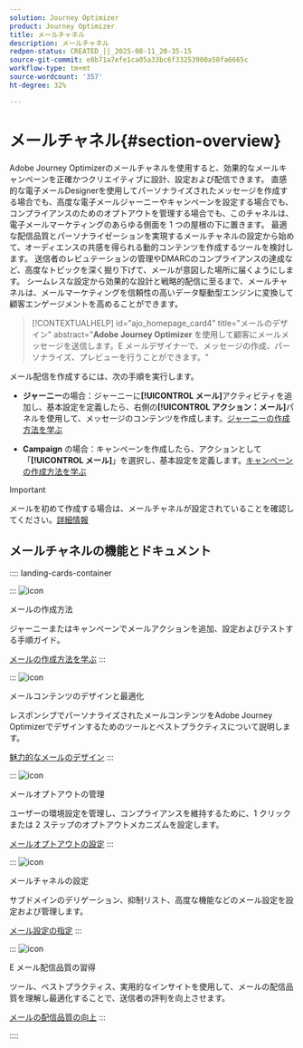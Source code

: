 ```yaml
---
solution: Journey Optimizer
product: Journey Optimizer
title: メールチャネル
description: メールチャネル
redpen-status: CREATED_||_2025-08-11_20-35-15
source-git-commit: e8b71a7efe1ca05a33bc6f33253900a58fa6665c
workflow-type: tm+mt
source-wordcount: '357'
ht-degree: 32%

---
```



# メールチャネル{#section-overview}

Adobe Journey Optimizerのメールチャネルを使用すると、効果的なメールキャンペーンを正確かつクリエイティブに設計、設定および配信できます。 直感的な電子メールDesignerを使用してパーソナライズされたメッセージを作成する場合でも、高度な電子メールジャーニーやキャンペーンを設定する場合でも、コンプライアンスのためのオプトアウトを管理する場合でも、このチャネルは、電子メールマーケティングのあらゆる側面を 1 つの屋根の下に置きます。 最適な配信品質とパーソナライゼーションを実現するメールチャネルの設定から始めて、オーディエンスの共感を得られる動的コンテンツを作成するツールを検討します。 送信者のレピュテーションの管理やDMARCのコンプライアンスの達成など、高度なトピックを深く掘り下げて、メールが意図した場所に届くようにします。 シームレスな設定から効果的な設計と戦略的配信に至るまで、メールチャネルは、メールマーケティングを信頼性の高いデータ駆動型エンジンに変換して顧客エンゲージメントを高めることができます。


>[!CONTEXTUALHELP]
>id="ajo_homepage_card4"
>title="メールのデザイン"
>abstract="**Adobe Journey Optimizer** を使用して顧客にメールメッセージを送信します。E メールデザイナーで、メッセージの作成、パーソナライズ、プレビューを行うことができます。"

メール配信を作成するには、次の手順を実行します。

* **ジャーニー**&#x200B;の場合：ジャーニーに&#x200B;**[!UICONTROL メール]**&#x200B;アクティビティを追加し、基本設定を定義したら、右側の&#x200B;**[!UICONTROL アクション：メール]**&#x200B;パネルを使用して、メッセージのコンテンツを作成します。[ジャーニーの作成方法を学ぶ](../using/building-journeys/journey-gs.md)

* **Campaign** の場合：キャンペーンを作成したら、アクションとして「**[!UICONTROL メール]**」を選択し、基本設定を定義します。[キャンペーンの作成方法を学ぶ](../using/campaigns/create-campaign.md#configure)


>[!IMPORTANT]
>
>メールを初めて作成する場合は、メールチャネルが設定されていることを確認してください。[詳細情報](../using/email/email-settings.md)

## メールチャネルの機能とドキュメント

:::: landing-cards-container

:::
![icon](https://cdn.experienceleague.adobe.com/icons/list-check.svg)

メールの作成方法

ジャーニーまたはキャンペーンでメールアクションを追加、設定およびテストする手順ガイド。

[メールの作成方法を学ぶ](../using/email/create-email.md)
:::

:::
![icon](https://cdn.experienceleague.adobe.com/icons/puzzle-piece.svg)

メールコンテンツのデザインと最適化

レスポンシブでパーソナライズされたメールコンテンツをAdobe Journey Optimizerでデザインするためのツールとベストプラクティスについて説明します。

[魅力的なメールのデザイン](design-email-landing-page.md)
:::

:::
![icon](https://cdn.experienceleague.adobe.com/icons/shield-halved.svg)

メールオプトアウトの管理

ユーザーの環境設定を管理し、コンプライアンスを維持するために、1 クリックまたは 2 ステップのオプトアウトメカニズムを設定します。

[メールオプトアウトの設定](../using/email/email-opt-out.md)
:::

:::
![icon](https://cdn.experienceleague.adobe.com/icons/gear.svg)

メールチャネルの設定

サブドメインのデリゲーション、抑制リスト、高度な機能などのメール設定を設定および管理します。

[メール設定の指定](configure-email-landing-page.md)
:::

:::
![icon](https://cdn.experienceleague.adobe.com/icons/chart-line.svg)

E メール配信品質の習得

ツール、ベストプラクティス、実用的なインサイトを使用して、メールの配信品質を理解し最適化することで、送信者の評判を向上させます。

[メールの配信品質の向上](deliverability-landing-page.md)
:::

::::
